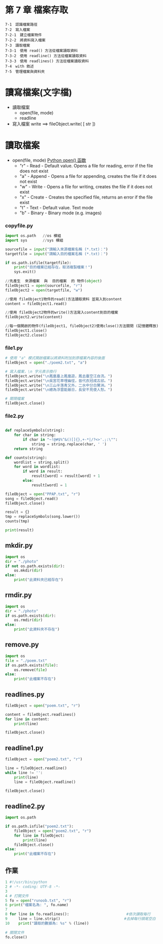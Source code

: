 # 第 7 章 檔案存取
```
7-1　認識檔案路徑
7-2　寫入檔案
7-2-1　建立檔案物件
7-2-2　將資料寫入檔案
7-3　讀取檔案
7-3-1　使用 read() 方法從檔案讀取資料
7-3-2　使用 readline() 方法從檔案讀取資料 
7-3-3　使用 readlines() 方法從檔案讀取資料 
7-4　with 敘述
7-5　管理檔案與資料夾
```
# 讀寫檔案(文字檔)
- 讀取檔案  
  - open(file, mode)
  - readline
- 寫入檔案 write ==>  fileObject.write( [ str ])

# 讀取檔案 
- open(file, mode)  [Python open() 函数](https://www.runoob.com/python/python-func-open.html)
  - "r" - Read - Default value. Opens a file for reading, error if the file does not exist
  - "a" - Append - Opens a file for appending, creates the file if it does not exist
  - "w" - Write - Opens a file for writing, creates the file if it does not exist
  - "x" - Create - Creates the specified file, returns an error if the file exist 
  - "t" - Text - Default value. Text mode
  - "b" - Binary - Binary mode (e.g. images)

### copyfile.py 
```python
import os.path   //os 模組
import sys       //sys 模組

sourcefile = input("請輸入來源檔案名稱 (*.txt)：")
targetfile = input("請輸入目的檔案名稱 (*.txt)：")

if os.path.isfile(targetfile):
    print("目的檔案已經存在，取消複製檔案！")
    sys.exit()
    
//先產生  來源檔案  與  目的檔案  的 物件(object)
fileObject1 = open(sourcefile, "r")
fileObject2 = open(targetfile, "w")

//使用 fileObject1物件的read()方法讀取資料 並寫入到content
content = fileObject1.read()

//使用 fileObject2物件的write()方法寫入content到目的檔案
fileObject2.write(content)

//每一個開啟的物件(fileObject1, fileObject2)使用close()方法關閉 (記憶體釋放)
fileObject1.close()
fileObject2.close()
```

### file1.py
```python
# 使用 "a" 模式開啟檔案以將資料附加到原檔案內容的後面
fileObject = open("./poem2.txt", "a")

# 寫入檔案，\n 字元表示換行
fileObject.write("\n鳳凰臺上鳳凰遊，鳳去臺空江自流。")
fileObject.write("\n吳宮花草埋幽徑，晉代衣冠成古邱。")
fileObject.write("\n三山半落青又外，二水中分白鷺洲。")
fileObject.write("\n總為浮雲能蔽日，長安不見使人愁。")

# 關閉檔案
fileObject.close()
```

### file2.py
```python

def replaceSymbols(string):
    for char in string:
        if char in "~!@#$%^&()[]{},+-*|/?<>'.;:\"":
            string = string.replace(char, ' ')
    return string        

def counts(string):
    wordlist = string.split()
    for word in wordlist:
        if word in result:
            result[word] = result[word] + 1
        else:
            result[word] = 1

fileObject = open("PPAP.txt", "r")
song = fileObject.read()
fileObject.close()

result = {}
tmp = replaceSymbols(song.lower())
counts(tmp)

print(result)
```

## mkdir.py 
```python
import os
dir = "./photo"
if not os.path.exists(dir):
    os.mkdir(dir)
else:
    print("此資料夾已經存在")
```


## rmdir.py 
```python
import os
dir = "./photo"
if os.path.exists(dir):
    os.rmdir(dir)
else:
    print("此資料夾不存在")

```


## remove.py 
```python
import os
file = "./poem.txt"
if os.path.exists(file):
    os.remove(file)
else:
    print("此檔案不存在")
```

## readlines.py
```python
fileObject = open("poem.txt", "r")

content = fileObject.readlines()
for line in content:
    print(line)

fileObject.close()
```

## readline1.py 
```python
fileObject = open("poem2.txt", "r")

line = fileObject.readline()
while line != '':
    print(line)
    line = fileObject.readline()

fileObject.close()
```

## readline2.py 
```python
import os.path

if os.path.isfile("poem2.txt"):
    fileObject = open("poem2.txt", "r")
    for line in fileObject:
        print(line)
    fileObject.close()
else:
    print("此檔案不存在")
```

## 作業
```python
1 #!/usr/bin/python
2 # -*- coding: UTF-8 -*-
3  
4 # 打開文件
5 fo = open("runoob.txt", "r")
6 print("檔案名為: ", fo.name)
7 
8 for line in fo.readlines():                          #依次讀取每行  
9     line = line.strip()                             #去掉每行頭尾空白  
10    print("讀取的數據為: %s" % (line))
 
# 關閉文件
fo.close()
```
